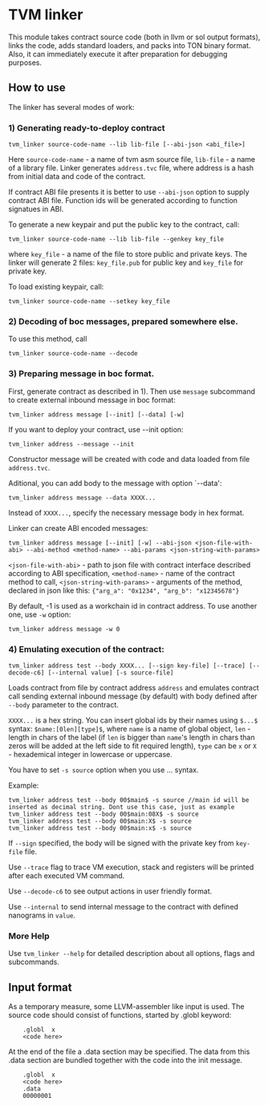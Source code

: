 # TVM linker

This module takes contract source code (both in llvm or sol 
output formats), links the code, adds standard loaders,
and packs into TON binary format. Also, it can immediately
execute it after preparation for debugging purposes.

## How to use

The linker has several modes of work:

### 1) Generating ready-to-deploy contract
    tvm_linker source-code-name --lib lib-file [--abi-json <abi_file>]

Here `source-code-name` - a name of tvm asm source file, `lib-file` - a name of a library file.
Linker generates `address.tvc` file, where address is a hash from initial data and code of the contract.

If contract ABI file presents it is better to use `--abi-json` option to supply contract ABI file. Function ids will be generated according to function signatues in ABI.

To generate a new keypair and put the public key to the contract, call:

	tvm_linker source-code-name --lib lib-file --genkey key_file

where `key_file` - a name of the file to store public and private keys. The linker will generate 2 files: `key_file.pub` for public key and `key_file` for private key.

To load existing keypair, call:

	tvm_linker source-code-name --setkey key_file

### 2) Decoding of boc messages, prepared somewhere else.
To use this method, call

	tvm_linker source-code-name --decode

### 3) Preparing message in boc format.

First, generate contract as described in 1). Then use `message` subcommand to create external inbound message in boc format:

	tvm_linker address message [--init] [--data] [-w]

If you want to deploy your contract, use --init option:

	tvm_linker address --message --init

Constructor message will be created with code and data loaded from file `address.tvc`. 

Aditional, you can add body to the message with option `--data':

	tvm_linker address message --data XXXX...

Instead of `XXXX...`, specify the necessary message body in hex format. 

Linker can create ABI encoded messages:

	tvm_linker address message [--init] [-w] --abi-json <json-file-with-abi> --abi-method <method-name> --abi-params <json-string-with-params> 

`<json-file-with-abi>` - path to json file with contract interface described according to ABI specification,
`<method-name>` - name of the contract method to call,
`<json-string-with-params>` - arguments of the method, declared in json like this: `{"arg_a": "0x1234", "arg_b": "x12345678"}`

By default, -1 is used as a workchain id in contract address. To use another one, use `-w` option:

	tvm_linker address message -w 0

### 4) Emulating execution of the contract:

	tvm_linker address test --body XXXX... [--sign key-file] [--trace] [--decode-c6] [--internal value] [-s source-file]

Loads contract from file by contract address `address` and emulates contract call sending external inbound message (by default) with body defined after `--body` parameter to the contract. 

`XXXX...` is a hex string. You can insert global ids by their names using `$...$` syntax:
`$name:[0len][type]$`, where `name` is a name of global object, `len` - length in chars of the label (if `len` is bigger than `name`'s length in chars than zeros will be added at the left side to fit required length), `type` can be `x` or `X` - hexademical integer  in lowercase or uppercase. 

You have to set `-s source` option when you use $...$ syntax.

Example:

	tvm_linker address test --body 00$main$ -s source //main id will be inserted as decimal string. Dont use this case, just as example
	tvm_linker address test --body 00$main:08X$ -s source
	tvm_linker address test --body 00$main:X$ -s source
	tvm_linker address test --body 00$main:x$ -s source

If `--sign` specified, the body will be signed with the private key from `key-file` file.

Use `--trace` flag to trace VM execution, stack and registers will be printed after each executed VM command.

Use `--decode-c6` to see output actions in user friendly format.

Use `--internal` to send internal message to the contract with defined nanograms in `value`.
### More Help
Use `tvm_linker --help` for detailed description about all options, flags and subcommands.

## Input format

As a temporary measure, some LLVM-assembler like input is used.
The source code should consist of functions, started by .globl keyword:

```
	.globl	x
	<code here>
```

At the end of the file a .data section may be specified.
The data from this .data section are bundled together with the code
into the init message.

```
	.globl	x
	<code here>
	.data
	00000001
```